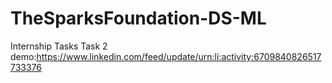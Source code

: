 # TheSparksFoundation-DS-ML
Internship Tasks
Task 2 demo:https://www.linkedin.com/feed/update/urn:li:activity:6709840826517733376
